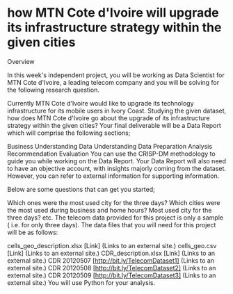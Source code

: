 #  how  MTN Cote d'Ivoire will upgrade  its infrastructure strategy within the given cities
Overview

In this week's independent project, you will be working as Data Scientist for MTN Cote d'Ivoire, a leading telecom company and you will be solving for the following research question.

Currently MTN Cote d'Ivoire would like to upgrade its technology infrastructure for its mobile users in Ivory Coast. Studying the given dataset, how does MTN Cote d'Ivoire go about the upgrade of its infrastructure strategy within the given cities?
Your final deliverable will be a Data Report which will comprise the following sections;

Business Understanding 
Data Understanding 
Data Preparation 
Analysis 
Recommendation 
Evaluation
You can use the CRISP-DM methodology to guide you while working on the Data Report. Your Data Report will also need to have an objective account, with insights majorly coming from the dataset. However, you can refer to external information for supporting information. 

Below are some questions that can get you started;

Which ones were the most used city for the three days?
Which cities were the most used during business and home hours?
Most used city for the three days?
etc. 
The telecom data provided for this project is only a sample ( i.e. for only three days).  The data files that you will need for this project will be as follows:

cells_geo_description.xlsx [Link] (Links to an external site.)
cells_geo.csv [Link] (Links to an external site.)
CDR_description.xlsx [Link] (Links to an external site.)
CDR 20120507 [http://bit.ly/TelecomDataset1] (Links to an external site.)
CDR 20120508 [http://bit.ly/TelecomDataset2] (Links to an external site.)
CDR 20120509 [http://bit.ly/TelecomDataset3] (Links to an external site.)
You will use Python for your analysis.

